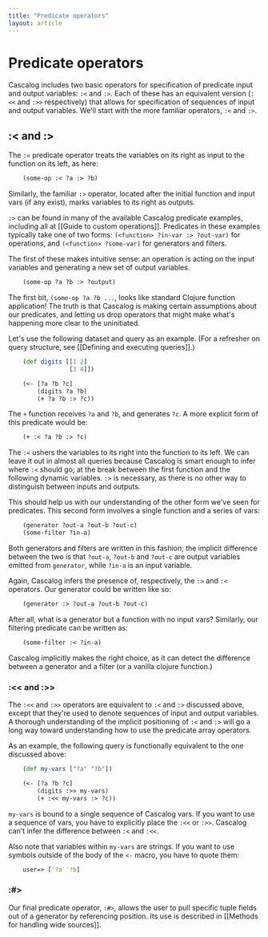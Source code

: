 ```yaml
---
title: "Predicate operators"
layout: article
---
```


# Predicate operators

Cascalog includes two basic operators for specification of predicate input and output variables: `:<` and `:>`. Each of these has an equivalent version (`:<<` and `:>>` respectively) that allows for specification of sequences of input and output variables. We'll start with the more familiar operators, `:<` and `:>`.

## :< and :> ##

The `:<` predicate operator treats the variables on its right as input to the function on its left, as here:

```clojure
    (some-op :< ?a :> ?b)
```

Similarly, the familiar `:>` operator, located after the initial function and input vars (if any exist), marks variables to its right as outputs.

`:>` can be found in many of the available Cascalog predicate examples, including all at [[Guide to custom operations]]. Predicates in these examples typically take one of two forms: `(<function> ?in-var :> ?out-var)` for operations, and `(<function> ?some-var)` for generators and filters.

The first of these makes intuitive sense: an operation is acting on the input variables and generating a new set of output variables.

```clojure
    (some-op ?a ?b :> ?output)
```

The first bit, `(some-op ?a ?b ...`, looks like standard Clojure function application! The truth is that Cascalog is making certain assumptions about our predicates, and letting us drop operators that might make what's happening more clear to the uninitiated.

Let's use the following dataset and query as an example. (For a refresher on query structure, see [[Defining and executing queries]].)

```clojure
    (def digits [[1 2]
                 [3 4]])

    (<- [?a ?b ?c]
        (digits ?a ?b)
        (+ ?a ?b :> ?c))
```

The `+` function receives `?a` and `?b`, and generates `?c`. A more explicit form of this predicate would be:

```clojure
    (+ :< ?a ?b :> ?c)
```

The `:<` ushers the variables to its right into the function to its left. We can leave it out in almost all queries because Cascalog is smart enough to infer where `:<` should go; at the break between the first function and the following dynamic variables. `:>` is necessary, as there is no other way to distinguish between inputs and outputs.

This should help us with our understanding of the other form we've seen for predicates. This second form involves a single function and a series of vars:

```clojure
    (generator ?out-a ?out-b ?out-c)
    (some-filter ?in-a)
```

Both generators and filters are written in this fashion; the implicit difference between the two is that `?out-a`, `?out-b` and `?out-c` are output variables emitted from `generator`, while `?in-a` is an input variable.

Again, Cascalog infers the presence of, respectively, the `:>` and `:<` operators. Our generator could be written like so:

```clojure
    (generator :> ?out-a ?out-b ?out-c)
```

After all, what is a generator but a function with no input vars? Similarly, our filtering predicate can be written as:

```clojure
    (some-filter :< ?in-a)
```

Cascalog implicitly makes the right choice, as it can detect the difference between a generator and a filter (or a vanilla clojure function.)

### :<< and :>> ###

The `:<<` and `:>>` operators are equivalent to `:<` and `:>` discussed above, except that they're used to denote sequences of input and output variables. A thorough understanding of the implicit positioning of `:<` and `:>` will go a long way toward understanding how to use the predicate array operators.

As an example, the following query is functionally equivalent to the one discussed above:

```clojure
    (def my-vars ["?a" "?b"])

    (<- [?a ?b ?c]
        (digits :>> my-vars)
        (+ :<< my-vars :> ?c))
```

`my-vars` is bound to a single sequence of Cascalog vars. If you want to use a sequence of vars, you have to explicitly place the `:<<` or `:>>`. Cascalog can't infer the difference between `:<` and `:<<`.

Also note that variables within `my-vars` are strings. If you want to use symbols outside of the body of the `<-` macro, you have to quote them:

```clj
    user=> ['?a '?b]
```

### :#> ###

Our final predicate operator, `:#>`, allows the user to pull specific tuple fields out of a generator by referencing position. Its use is described in [[Methods for handling wide sources]].
